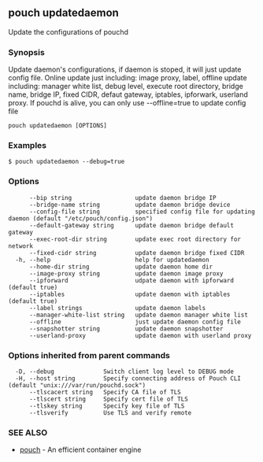 ## pouch updatedaemon

Update the configurations of pouchd

### Synopsis

Update daemon's configurations, if daemon is stoped, it will just update config file. Online update just including: image proxy, label, offline update including: manager white list, debug level, execute root directory, bridge name, bridge IP, fixed CIDR, defaut gateway, iptables, ipforwark, userland proxy. If pouchd is alive, you can only use --offline=true to update config file

```
pouch updatedaemon [OPTIONS]
```

### Examples

```
$ pouch updatedaemon --debug=true
```

### Options

```
      --bip string                  update daemon bridge IP
      --bridge-name string          update daemon bridge device
      --config-file string          specified config file for updating daemon (default "/etc/pouch/config.json")
      --default-gateway string      update daemon bridge default gateway
      --exec-root-dir string        update exec root directory for network
      --fixed-cidr string           update daemon bridge fixed CIDR
  -h, --help                        help for updatedaemon
      --home-dir string             update daemon home dir
      --image-proxy string          update daemon image proxy
      --ipforward                   udpate daemon with ipforward (default true)
      --iptables                    update daemon with iptables (default true)
      --label strings               update daemon labels
      --manager-white-list string   update daemon manager white list
      --offline                     just update daemon config file
      --snapshotter string          update daemon snapshotter
      --userland-proxy              update daemon with userland proxy
```

### Options inherited from parent commands

```
  -D, --debug              Switch client log level to DEBUG mode
  -H, --host string        Specify connecting address of Pouch CLI (default "unix:///var/run/pouchd.sock")
      --tlscacert string   Specify CA file of TLS
      --tlscert string     Specify cert file of TLS
      --tlskey string      Specify key file of TLS
      --tlsverify          Use TLS and verify remote
```

### SEE ALSO

* [pouch](pouch.md)	 - An efficient container engine

